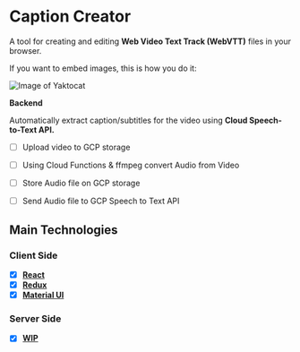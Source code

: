 # Caption Creator

A tool for creating and editing **Web Video Text Track (WebVTT)** files in your browser.

If you want to embed images, this is how you do it:

![Image of Yaktocat](https://i.imgur.com/SlHmAgr.png)

**Backend**

Automatically extract caption/subtitles for the video using **Cloud Speech-to-Text API.**

- [ ] Upload video to GCP storage
- [ ] Using Cloud Functions & ffmpeg convert Audio from Video
- [ ] Store Audio file on GCP storage
- [ ] Send Audio file to GCP Speech to Text API



## Main Technologies

### Client Side

- [x] **[React](https://github.com/facebook/react)**
- [x] **[Redux](https://github.com/reactjs/redux)**
- [x] **[Material UI](https://material-ui.com/)**

### Server Side
- [x] **[WIP](https://github.com/facebook/react)**